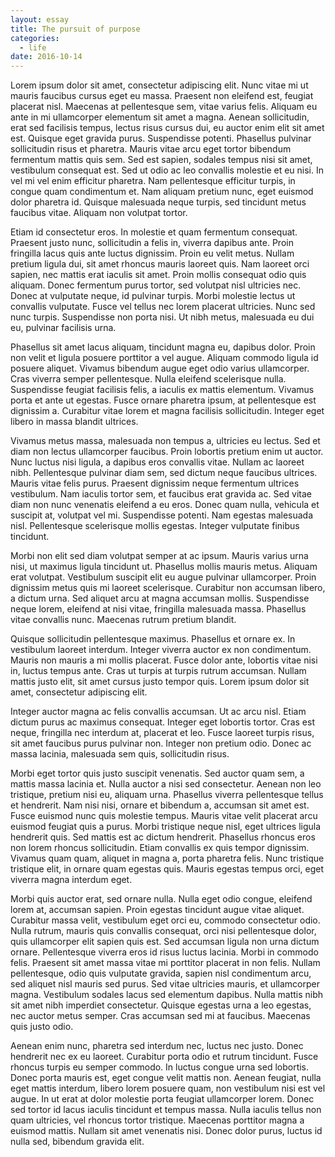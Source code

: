```yaml
---
layout: essay
title: The pursuit of purpose
categories: 
  - life
date: 2016-10-14
---
```


Lorem ipsum dolor sit amet, consectetur adipiscing elit. Nunc vitae mi ut mauris faucibus cursus
eget eu massa. Praesent non eleifend est, feugiat placerat nisl. Maecenas at pellentesque sem, vitae
varius felis. Aliquam eu ante in mi ullamcorper elementum sit amet a magna. Aenean sollicitudin,
erat sed facilisis tempus, lectus risus cursus dui, eu auctor enim elit sit amet est. Quisque eget
gravida purus. Suspendisse potenti. Phasellus pulvinar sollicitudin risus et pharetra. Mauris vitae
arcu eget tortor bibendum fermentum mattis quis sem. Sed est sapien, sodales tempus nisi sit amet,
vestibulum consequat est. Sed ut odio ac leo convallis molestie et eu nisi. In vel mi vel enim
efficitur pharetra. Nam pellentesque efficitur turpis, in congue quam condimentum et. Nam aliquam
pretium nunc, eget euismod dolor pharetra id. Quisque malesuada neque turpis, sed tincidunt metus
faucibus vitae. Aliquam non volutpat tortor.

<!--break-->

Etiam id consectetur eros. In molestie et quam fermentum consequat. Praesent justo nunc,
sollicitudin a felis in, viverra dapibus ante. Proin fringilla lacus quis ante luctus
dignissim. Proin eu velit metus. Nullam pretium ligula dui, sit amet rhoncus mauris laoreet
quis. Nam laoreet orci sapien, nec mattis erat iaculis sit amet. Proin mollis consequat odio quis
aliquam. Donec fermentum purus tortor, sed volutpat nisl ultricies nec. Donec at vulputate neque, id
pulvinar turpis. Morbi molestie lectus ut convallis vulputate. Fusce vel tellus nec lorem placerat
ultricies. Nunc sed nunc turpis. Suspendisse non porta nisi. Ut nibh metus, malesuada eu dui eu,
pulvinar facilisis urna.

Phasellus sit amet lacus aliquam, tincidunt magna eu, dapibus dolor. Proin non velit et ligula
posuere porttitor a vel augue. Aliquam commodo ligula id posuere aliquet. Vivamus bibendum augue
eget odio varius ullamcorper. Cras viverra semper pellentesque. Nulla eleifend scelerisque
nulla. Suspendisse feugiat facilisis felis, a iaculis ex mattis elementum. Vivamus porta et ante ut
egestas. Fusce ornare pharetra ipsum, at pellentesque est dignissim a. Curabitur vitae lorem et
magna facilisis sollicitudin. Integer eget libero in massa blandit ultrices.

Vivamus metus massa, malesuada non tempus a, ultricies eu lectus. Sed et diam non lectus ullamcorper
faucibus. Proin lobortis pretium enim ut auctor. Nunc luctus nisi ligula, a dapibus eros convallis
vitae. Nullam ac laoreet nibh. Pellentesque pulvinar diam sem, sed dictum neque faucibus
ultrices. Mauris vitae felis purus. Praesent dignissim neque fermentum ultrices vestibulum. Nam
iaculis tortor sem, et faucibus erat gravida ac. Sed vitae diam non nunc venenatis eleifend a eu
eros. Donec quam nulla, vehicula et suscipit at, volutpat vel mi. Suspendisse potenti. Nam egestas
malesuada nisl. Pellentesque scelerisque mollis egestas. Integer vulputate finibus tincidunt.

Morbi non elit sed diam volutpat semper at ac ipsum. Mauris varius urna nisi, ut maximus ligula
tincidunt ut. Phasellus mollis mauris metus. Aliquam erat volutpat. Vestibulum suscipit elit eu
augue pulvinar ullamcorper. Proin dignissim metus quis mi laoreet scelerisque. Curabitur non
accumsan libero, a dictum urna. Sed aliquet arcu at magna accumsan mollis. Suspendisse neque lorem,
eleifend at nisi vitae, fringilla malesuada massa. Phasellus vitae convallis nunc. Maecenas rutrum
pretium blandit.

Quisque sollicitudin pellentesque maximus. Phasellus et ornare ex. In vestibulum laoreet
interdum. Integer viverra auctor ex non condimentum. Mauris non mauris a mi mollis placerat. Fusce
dolor ante, lobortis vitae nisi in, luctus tempus ante. Cras ut turpis at turpis rutrum
accumsan. Nullam mattis justo elit, sit amet cursus justo tempor quis. Lorem ipsum dolor sit amet,
consectetur adipiscing elit.

Integer auctor magna ac felis convallis accumsan. Ut ac arcu nisl. Etiam dictum purus ac maximus
consequat. Integer eget lobortis tortor. Cras est neque, fringilla nec interdum at, placerat et
leo. Fusce laoreet turpis risus, sit amet faucibus purus pulvinar non. Integer non pretium
odio. Donec ac massa lacinia, malesuada sem quis, sollicitudin risus.

Morbi eget tortor quis justo suscipit venenatis. Sed auctor quam sem, a mattis massa lacinia
et. Nulla auctor a nisi sed consectetur. Aenean non leo tristique, pretium nisi eu, aliquam
urna. Phasellus viverra pellentesque tellus et hendrerit. Nam nisi nisi, ornare et bibendum a,
accumsan sit amet est. Fusce euismod nunc quis molestie tempus. Mauris vitae velit placerat arcu
euismod feugiat quis a purus. Morbi tristique neque nisl, eget ultrices ligula hendrerit quis. Sed
mattis est ac dictum hendrerit. Phasellus rhoncus eros non lorem rhoncus sollicitudin. Etiam
convallis ex quis tempor dignissim. Vivamus quam quam, aliquet in magna a, porta pharetra
felis. Nunc tristique tristique elit, in ornare quam egestas quis. Mauris egestas tempus orci, eget
viverra magna interdum eget.

Morbi quis auctor erat, sed ornare nulla. Nulla eget odio congue, eleifend lorem at, accumsan
sapien. Proin egestas tincidunt augue vitae aliquet. Curabitur massa velit, vestibulum eget orci eu,
commodo consectetur odio. Nulla rutrum, mauris quis convallis consequat, orci nisi pellentesque
dolor, quis ullamcorper elit sapien quis est. Sed accumsan ligula non urna dictum
ornare. Pellentesque viverra eros id risus luctus lacinia. Morbi in commodo felis. Praesent sit amet
massa vitae mi porttitor placerat in non felis. Nullam pellentesque, odio quis vulputate gravida,
sapien nisl condimentum arcu, sed aliquet nisl mauris sed purus. Sed vitae ultricies mauris, et
ullamcorper magna. Vestibulum sodales lacus sed elementum dapibus. Nulla mattis nibh sit amet nibh
imperdiet consectetur. Quisque egestas urna a leo egestas, nec auctor metus semper. Cras accumsan
sed mi at faucibus. Maecenas quis justo odio.

Aenean enim nunc, pharetra sed interdum nec, luctus nec justo. Donec hendrerit nec ex eu
laoreet. Curabitur porta odio et rutrum tincidunt. Fusce rhoncus turpis eu semper commodo. In luctus
congue urna sed lobortis. Donec porta mauris est, eget congue velit mattis non. Aenean feugiat,
nulla eget mattis interdum, libero lorem posuere quam, non vestibulum nisi est vel augue. In ut erat
at dolor molestie porta feugiat ullamcorper lorem. Donec sed tortor id lacus iaculis tincidunt et
tempus massa. Nulla iaculis tellus non quam ultricies, vel rhoncus tortor tristique. Maecenas
porttitor magna a euismod mattis. Nullam sit amet venenatis nisi. Donec dolor purus, luctus id nulla
sed, bibendum gravida elit.

